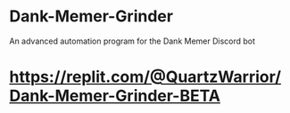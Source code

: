 # Dank-Memer-Grinder
An advanced automation program for the Dank Memer Discord bot

# https://replit.com/@QuartzWarrior/Dank-Memer-Grinder-BETA

